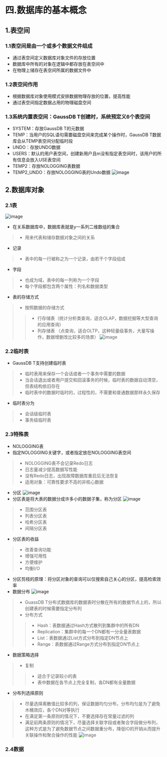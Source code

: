 # 四.数据库的基本概念
## 1.表空间
### 1.1表空间是由一个或多个数据文件组成
* 通过表空间定义数据库对象文件的存放位置
* 数据库中所有的对象在逻辑中都存放在表空间中
* 在物理上储存在表空间所属的数据文件中
### 1.2表空间作用
* 根据数据库对象使用模式安排数据物理存放的位置，提高性能
* 通过表空间指定数据占用的物理磁盘空间
### 1.3系统内置表空间：GaussDB T创建时，系统预定义6个表空间
* SYSTEM：存放GaussDB T的元数据
* TEMP：当用户的SQL语句需要磁盘空间来完成某个操作时，GaussDB T数据库会从TEMP表空间分配临时段
* UNDO：存放UNDO数据
* USERS：默认的用户表空间，创建新用户且m没有指定表空间时，该用户的所有信息会放入USE表空间
* TEMP2：存放NOLOGGING表数据
* TEMP2_UNDO：存放NOLOGGING表的Undo数据
![image](https://github.com/mhqdyt/java-study/blob/master/images/Dadabase-4/4-1.png)
## 2.数据库对象
### 2.1表
![image](https://github.com/mhqdyt/java-study/blob/master/images/Dadabase-4/4-2.png)
* 在关系数据库中，数据库表就是y一系列二维数组的集合
> * 用来代表和储存数据对象之间的关系
* 记录
> * 表中的每一行被称之为一个记录，由若干个字段组成
* 字段
> * 也成为域，表中的每一列称为一个字段
> * 每个字段都包含两个属性：列名和数据类型
* 表的存储方式
> * 按照数据的存储方式
>> * 行存储表（统计分析类查询，适合OLAP，数据挖掘等大型查询的应用查询）
>> * 列存储表 （点查询，适合OLTP，这种轻量级事务，大量写操作，数据增删改比较多的场景）
![image](https://github.com/mhqdyt/java-study/blob/master/images/Dadabase-4/4-3.png)
### 2.2临时表
* GaussDB T支持创建临时表
> * 临时表用来保存一个会话或者一个事务中需要的数据
> * 当会话退出或者用户提交和回滚事务的时候，临时表的数据自动清空，但表结构依旧存在
> * 临时表中的数据时临时的，过程性的，不需要和普通数据那样永久保存
* 临时表分为
> * 会话级临时表
> * 事务级临时表
### 2.3特殊表
* NOLOGGING表
* 指定NOLOGGING关键字，或者指定放在NOLOGGING表空间
> * NOLOGGING表不会记录Redo日志
> * 日志量减少提高数据写性能
> * 没有Redo日志，出现故障数据库重启后无法恢复
> * 适用对象：可靠性要求不高的非核心数据
* 分区
![image](https://github.com/mhqdyt/java-study/blob/master/images/Dadabase-4/4-4.png)
* 分区表是将大表的数据分成许多小的数据子集，称为分区
![image](https://github.com/mhqdyt/java-study/blob/master/images/Dadabase-4/4-5.png)
> * 范围分区表
> * 列表分区表
> * 哈希分区表
> * 间隔分区表
* 分区表的收益
> * 改善查询功能
> * 增强可用性
> * 方便维护
> * 均衡I/O
* 分区剪枝的原理：将分区对象的查询可以仅搜索自己关心的分区，提高检索效率
* 数据分布
![image](https://github.com/mhqdyt/java-study/blob/master/images/Dadabase-4/4-6.png)
> * GuassDB T分布式数据库的数据表时分散在所有的数据节点上的，所以创建表的时候需要指定分布列
> * 分布方式
>> * Hash：表数据通过Hash方式散列到集群中的所有DN
>> * Replication：集群中的每一个DN都有一分全量表数据
>> * List：表数据通过List方式分布到指定DN节点上
>> * Range：表数据通过Range方式分布到指定DN节点上
* 数据策略选择
> * 复制
>> * 适合于记录较小的表
>> * 表中数据在各节点上完全复制，各DN都有全量数据
* 分布列选择原则
> * 尽量选择离散值比较多的列，保证数据均匀分布，分布均匀是为了避免木桶效应，各个DN对等执行
> * 在满足第一条原则的情况下，不要选择存在常量过滤的列
> * 满足前两条原则的情况下，尽量选择关联字段或者聚合字段做分布列，这种方式是为了避免数据节点之间数据重分布，降低IO的开销从而提升关联操作和聚合操作的性能
![image](https://github.com/mhqdyt/java-study/blob/master/images/Dadabase-4/4-7.png)
### 2.4数据

